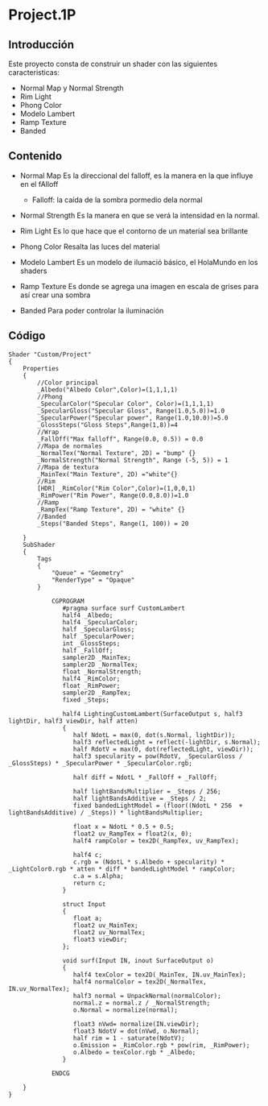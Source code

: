 ﻿# Project.1P

## Introducción
Este proyecto consta de construir un shader con las siguientes caracteristicas:
 * Normal Map y Normal Strength
 * Rim Light
 * Phong Color
 * Modelo Lambert
 * Ramp Texture
 * Banded

## Contenido
* Normal Map
Es la direccional del falloff, es la manera en la que influye en el fAlloff
   * Falloff: la caída de la sombra pormedio dela normal

* Normal Strength
Es la manera en que se verá la intensidad en la normal.

* Rim Light
Es lo que hace que el contorno de un material sea brillante

* Phong Color
Resalta las luces del material 

* Modelo Lambert 
Es un modelo de ilumació básico, el HolaMundo en los shaders

* Ramp Texture 
Es donde se agrega una imagen en escala de grises para así crear una sombra

* Banded
Para poder controlar la iluminación

## Código

```
Shader "Custom/Project"
{
    Properties
    {
        //Color principal
        _Albedo("Albedo Color",Color)=(1,1,1,1)
        //Phong
        _SpecularColor("Specular Color", Color)=(1,1,1,1)
        _SpecularGloss("Specular Gloss", Range(1.0,5.0))=1.0
        _SpecularPower("Specular power", Range(1.0,10.0))=5.0
        _GlossSteps("Gloss Steps",Range(1,8))=4
        //Wrap
        _FallOff("Max falloff", Range(0.0, 0.5)) = 0.0
        //Mapa de normales
        _NormalTex("Normal Texture", 2D) = "bump" {}
        _NormalStrength("Normal Strength", Range (-5, 5)) = 1
        //Mapa de textura
        _MainTex("Main Texture", 2D) ="white"{}
        //Rim
        [HDR] _RimColor("Rim Color",Color)=(1,0,0,1)
        _RimPower("Rim Power", Range(0.0,8.0))=1.0
        //Ramp
        _RampTex("Ramp Texture", 2D) = "white" {}
        //Banded
        _Steps("Banded Steps", Range(1, 100)) = 20

    }
    SubShader
    {
        Tags
        {
            "Queue" = "Geometry"
            "RenderType" = "Opaque"
        }

            CGPROGRAM
               #pragma surface surf CustomLambert
               half4 _Albedo;
               half4 _SpecularColor;
               half _SpecularGloss;
               half _SpecularPower;
               int _GlossSteps;
               half _FallOff;
               sampler2D _MainTex;
               sampler2D _NormalTex;
               float _NormalStrength;
               half4 _RimColor;
               float _RimPower;
               sampler2D _RampTex;
               fixed _Steps;

               half4 LightingCustomLambert(SurfaceOutput s, half3 lightDir, half3 viewDir, half atten)
               {
                  half NdotL = max(0, dot(s.Normal, lightDir));
                  half3 reflectedLight = reflect(-lightDir, s.Normal);
                  half RdotV = max(0, dot(reflectedLight, viewDir));
                  half3 specularity = pow(RdotV, _SpecularGloss / _GlossSteps) * _SpecularPower * _SpecularColor.rgb;

                  half diff = NdotL * _FallOff + _FallOff;

                  half lightBandsMultiplier = _Steps / 256;
                  half lightBandsAdditive = _Steps / 2;
                  fixed bandedLightModel = (floor((NdotL * 256  + lightBandsAdditive) / _Steps)) * lightBandsMultiplier;

                  float x = NdotL * 0.5 + 0.5;
                  float2 uv_RampTex = float2(x, 0);
                  half4 rampColor = tex2D(_RampTex, uv_RampTex);

                  half4 c;
                  c.rgb = (NdotL * s.Albedo + specularity) * _LightColor0.rgb * atten * diff * bandedLightModel * rampColor;
                  c.a = s.Alpha;
                  return c;
               }

               struct Input
               {
                  float a;
                  float2 uv_MainTex;
                  float2 uv_NormalTex;
                  float3 viewDir;
               };

               void surf(Input IN, inout SurfaceOutput o)
               {
                  half4 texColor = tex2D(_MainTex, IN.uv_MainTex);
                  half4 normalColor = tex2D(_NormalTex, IN.uv_NormalTex);
                  half3 normal = UnpackNormal(normalColor);
                  normal.z = normal.z / _NormalStrength;
                  o.Normal = normalize(normal);

                  float3 nVwd= normalize(IN.viewDir);
                  float3 NdotV = dot(nVwd, o.Normal);
                  half rim = 1 - saturate(NdotV);
                  o.Emission = _RimColor.rgb * pow(rim, _RimPower);
                  o.Albedo = texColor.rgb * _Albedo;
               }

            ENDCG
        
    }
}
```
